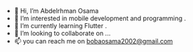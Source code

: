 - 👋 Hi, I’m Abdelrhman Osama
- 👀 I’m interested in mobile development and programming .
- 🌱 I’m currently learning Flutter .
- 💞️ I’m looking to collaborate on ...
- 📫 you can reach me on bobaosama2002@gmail.com

<!---
Abdelrhmanabass/Abdelrhmanabass is a ✨ special ✨ repository because its `README.md` (this file) appears on your GitHub profile.
You can click the Preview link to take a look at your changes.
--->
